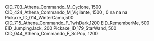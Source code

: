 CID_703_Athena_Commando_M_Cyclone, 1500
CID_424_Athena_Commando_M_Vigilante, 1500
, 0
na
na
na
 Pickaxe_ID_014_WinterCamo,500 
CID_715_Athena_Commando_F_TwinDark,1200
EID_RememberMe, 500
EID_JumpingJack, 200
Pickaxe_ID_179_StarWand, 500
CID_044_Athena_Commando_F_SciPop, 1200
